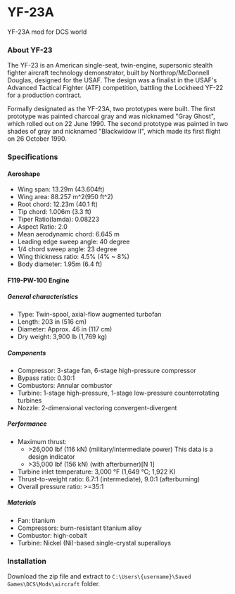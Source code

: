 # YF-23A
YF-23A mod for DCS world

### About YF-23
The YF-23 is an American single-seat, twin-engine, supersonic stealth fighter aircraft technology demonstrator, built by Northrop/McDonnell Douglas, designed for the USAF. The design was a finalist in the USAF's Advanced Tactical Fighter (ATF) competition, battling the Lockheed YF-22 for a production contract.

Formally designated as the YF-23A, two prototypes were built. The first prototype was painted charcoal gray and was nicknamed "Gray Ghost", which rolled out on 22 June 1990. The second prototype was painted in two shades of gray and nicknamed "Blackwidow II", which made its first flight on 26 October 1990.

### Specifications
#### Aeroshape
- Wing span: 13.29m (43.604ft)
- Wing area: 88.257 m^2(950 ft^2)
- Root chord: 12.23m (40.1 ft)
- Tip chord: 1.006m (3.3 ft) 
- Tiper Ratio(lamda): 0.08223
- Aspect Ratio: 2.0
- Mean aerodynamic chord: 6.645 m
- Leading edge sweep angle: 40 degree
- 1/4 chord sweep angle: 23 degree
- Wing thickness ratio: 4.5% (4% ~ 8%)
- Body diameter: 1.95m (6.4 ft)

#### F119-PW-100 Engine
##### General characteristics
- Type: Twin-spool, axial-flow augmented turbofan
- Length: 203 in (516 cm)
- Diameter: Approx. 46 in (117 cm)
- Dry weight: 3,900 lb (1,769 kg)
##### Components
- Compressor: 3-stage fan, 6-stage high-pressure compressor
- Bypass ratio: 0.30:1
- Combustors: Annular combustor
- Turbine: 1-stage high-pressure, 1-stage low-pressure counterrotating turbines
- Nozzle: 2-dimensional vectoring convergent-divergent
##### Performance
 - Maximum thrust:
   - \>26,000 lbf (116 kN) (military/intermediate power) This data is a design indicator
   - \>35,000 lbf (156 kN) (with afterburner)[N 1]
 - Turbine inlet temperature: 3,000 °F (1,649 °C; 1,922 K)
 - Thrust-to-weight ratio: 6.7:1 (intermediate), 9.0:1 (afterburning)
 - Overall pressure ratio: >=35:1
##### Materials
  - Fan: titanium
  - Compressors: burn-resistant titanium alloy
  - Combustor: high-cobalt
  - Turbine: Nickel (Ni)-based single-crystal superalloys

### Installation
Download the zip file and extract to `C:\Users\{username}\Saved Games\DCS\Mods\aircraft` folder.
